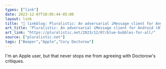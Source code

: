 ```yaml
---
types: ["link"]
date: 2023-12-07T10:05:44-05:00
layout: link
title: "🔗 linkblog: Pluralistic: An adversarial iMessage client for Android (07 Dec 2023) – Pluralistic: Daily links from Cory Doctorow'"
art_title: "Pluralistic: An adversarial iMessage client for Android (07 Dec 2023) – Pluralistic: Daily links from Cory Doctorow"
art_link: "https://pluralistic.net/2023/12/07/blue-bubbles-for-all/"
source: ["pluralistic.net"]
tags: ["Beeper","Apple","Cory Doctorow"]
---
```

I'm an Apple user, but that never stops me from agreeing with Doctorow's critiques.
